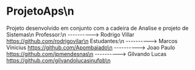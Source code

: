 ProjetoAps\n
==========
Projeto desenvolvido em conjunto com a cadeira de Analise e projeto de Sistemas\n
Professor:\n
----------> Rodrigo Villar https://github.com/rodrigovilar\n
Estudantes:\n
----------> Marcos Vinicius https://github.com/Apombaiado\n
----------> Joao Paulo https://github.com/jpmendesnas\n
----------> Gilvando Lucas https://github.com/gilvandolucasinufpb\n
